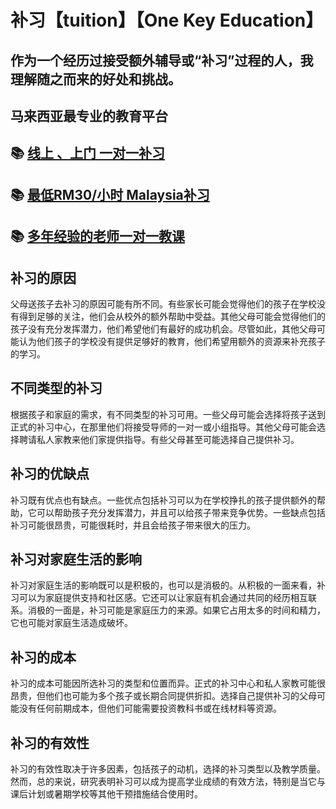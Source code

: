  
# 补习【tuition】【One Key Education】

## 作为一个经历过接受额外辅导或“补习”过程的人，我理解随之而来的好处和挑战。

## 马来西亚最专业的教育平台
## 📚 [线上 、上门 一对一补习](http://wa.me/601153467453)
## 📚 [最低RM30/小时 Malaysia补习](http://wa.me/601153467453)
## 📚 [多年经验的老师一对一教课](http://wa.me/601153467453)

## 补习的原因

父母送孩子去补习的原因可能有所不同。有些家长可能会觉得他们的孩子在学校没有得到足够的关注，他们会从校外的额外帮助中受益。其他父母可能会觉得他们的孩子没有充分发挥潜力，他们希望他们有最好的成功机会。尽管如此，其他父母可能认为他们孩子的学校没有提供足够好的教育，他们希望用额外的资源来补充孩子的学习。

## 不同类型的补习

根据孩子和家庭的需求，有不同类型的补习可用。一些父母可能会选择将孩子送到正式的补习中心，在那里他们将接受导师的一对一或小组指导。其他父母可能会选择聘请私人家教来他们家提供指导。有些父母甚至可能选择自己提供补习。

## 补习的优缺点

补习既有优点也有缺点。一些优点包括补习可以为在学校挣扎的孩子提供额外的帮助，它可以帮助孩子充分发挥潜力，并且可以给孩子带来竞争优势。一些缺点包括补习可能很昂贵，可能很耗时，并且会给孩子带来很大的压力。

## 补习对家庭生活的影响

补习对家庭生活的影响既可以是积极的，也可以是消极的。从积极的一面来看，补习可以为家庭提供支持和社区感。它还可以让家庭有机会通过共同的经历相互联系。消极的一面是，补习可能是家庭压力的来源。如果它占用太多的时间和精力，它也可能对家庭生活造成破坏。

## 补习的成本

补习的成本可能因所选补习的类型和位置而异。正式的补习中心和私人家教可能很昂贵，但他们也可能为多个孩子或长期合同提供折扣。选择自己提供补习的父母可能没有任何前期成本，但他们可能需要投资教科书或在线材料等资源。

## 补习的有效性

补习的有效性取决于许多因素，包括孩子的动机，选择的补习类型以及教学质量。然而，总的来说，研究表明补习可以成为提高学业成绩的有效方法，特别是当它与课后计划或暑期学校等其他干预措施结合使用时。